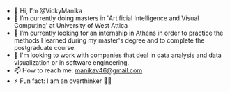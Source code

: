 - 👋 Hi, I’m @VickyManika
- 🔭 I’m currently doing masters in 'Αrtificial Ιntelligence and Visual Computing' at University of West Attica 
- 🌱 I’m currently looking for an internship in Athens in order to practice the methods I learned during my master's degree and to complete the postgraduate course.
- 👯 I'm looking to work with companies that deal in data analysis and data visualization or in software engineering.
- 📫 How to reach me: manikav46@gmail.com
- ⚡ Fun fact: I am an overthinker 🤷‍♀️
<!---
VickyManika/VickyManika is a ✨ special ✨ repository because its `README.md` (this file) appears on your GitHub profile.
You can click the Preview link to take a look at your changes.
--->
